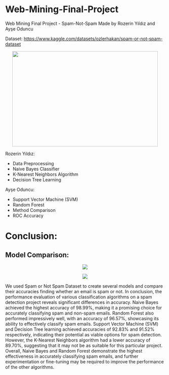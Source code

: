 # Web-Mining-Final-Project
Web Mining Final Project - Spam-Not-Spam Made by Rozerin Yıldız and Ayşe Oduncu

Dataset: https://www.kaggle.com/datasets/ozlerhakan/spam-or-not-spam-dataset


<p align="center">
  <img width="460" height="300" src="https://github.com/Web-Mining-Final-Project/Web-Mining-Final-Project/assets/59964531/0e24f840-d859-45bc-bcad-091de3084d1d">
</p>

Rozerin Yıldız:
- Data Preprocessing  
- Naive Bayes Classifier 
- K-Nearest Neighbors Algorithm 
- Decision Tree Learning  

Ayşe Oduncu:
- Support Vector Machine (SVM)  
- Random Forest 
- Method Comparison 
- ROC Accuracy 


# Conclusion:

## Model Comparison:

<p align="center">
  <img src="https://github.com/Web-Mining-Final-Project/Web-Mining-Final-Project/assets/59964531/e7b15a8c-e515-46f7-a796-d3524f15a1b6">
</p>

<p align="center">
  <img src="https://github.com/Web-Mining-Final-Project/Web-Mining-Final-Project/assets/59964531/874f4b7c-2734-4357-aed4-c01a21dfa3aa">
</p>

We used Spam or Not Spam Dataset to create several models and compare their
accuracies finding whether an email is spam or not. In conclusion, the performance
evaluation of various classification algorithms on a spam detection project reveals
significant differences in accuracy. Naive Bayes achieved the highest accuracy of 98.99%,
making it a promising choice for accurately classifying spam and non-spam emails.
Random Forest also performed impressively well, with an accuracy of 96.57%,
showcasing its ability to effectively classify spam emails. Support Vector Machine (SVM)
and Decision Tree learning achieved accuracies of 92.83% and 91.52% respectively,
indicating their potential as viable options for spam detection. However, the K-Nearest
Neighbors algorithm had a lower accuracy of 89.70%, suggesting that it may not be as
suitable for this particular project. Overall, Naive Bayes and Random Forest demonstrate
the highest effectiveness in accurately classifying spam emails, and further
experimentation or fine-tuning may be required to improve the performance of the
other algorithms.



